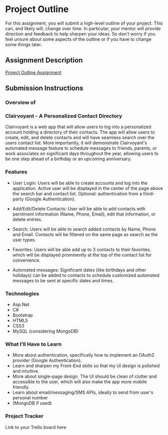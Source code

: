# Project Outline
For this assignment, you will submit a high-level outline of your project. This can, and likely will, change over time. In particular, your mentor will provide direction and feedback to help sharpen your ideas. So don't worry if you feel unsure about some aspects of the outline or if you have to change some things later.

## Assignment Description
[Project Outline Assignment](https://education.launchcode.org/liftoff/modules/assignments/project-outline)

## Submission Instructions

### Overview of 
### Clairvoyant - A Personalized Contact Directory  
Clairvoyant is a web app that will allow users to log into a personalized account holding a directory of their contacts. The app will allow users to create, edit, and delete contacts and will have seamless 
search over the users contact list. More importantly, it will demonstrate Clairvoyant's automated message feature to schedule messages to friends, parents, or work associates on significant days throughout the year, 
allowing users to be one step ahead of a birthday or an upcoming anniversary. 


### Features
- User Login:
	Users will be able to create accounts and log into the application. Active user will be displayed in the center of the page above the search bar and contact list. Optional: authentication from a third-party (Google Authentication).

- Add/Edit/Delete Contacts: 
	User will be able to add contacts with perntinent information (Name, Phone, Email), edit that information, or delete entries. 

- Search:
	Users will be able to search added contacts by Name, Phone and Email. Contacts will be filtered on the same page as search as the user types.

- Favorites:
	Users will be able add up to 3 contacts to their favorites, which will be displayed prominently at the top of the contact list for convenience.

- Automated messages:
	Significant dates (like birthdays and other holidays) can be added to contacts to schedule customized automated messages to be sent at specific dates and times. 


### Technologies
- Asp.Net
- C#
- Bootstrap
- HTML5
- CSS3
- MySQL (considering MongoDB)

### What I'll Have to Learn
- More about authentication, specifically how to implement an OAuth2 provider (Google Authentication).
- Learn and sharpen my Front-End skills so that my UI design is polished and intuitive. 
- More about single-page design. The UI should be clean of clutter and accessible to the user, which will also make the app more mobile friendly. 
- Learn about email/messaging/SMS APIs, ideally to send from user's personal number
- (MongoDB if used)
### Project Tracker



Link to your Trello board here
